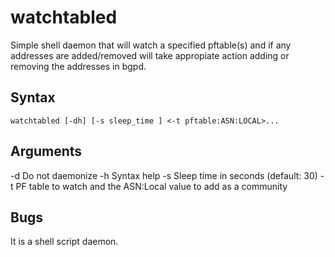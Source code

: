 # watchtabled

Simple shell daemon that will watch a specified pftable(s) and if any addresses are added/removed will take appropiate action adding or removing the addresses in bgpd.

## Syntax

```
watchtabled [-dh] [-s sleep_time ] <-t pftable:ASN:LOCAL>...
```

## Arguments

-d		Do not daemonize
-h		Syntax help
-s		Sleep time in seconds (default: 30)
-t		PF table to watch and the ASN:Local value to add as a community

## Bugs

It is a shell script daemon.

